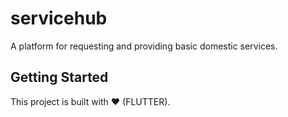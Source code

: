 # servicehub

A platform for requesting and providing basic domestic services.

## Getting Started

This project is built with ❤ (FLUTTER).


